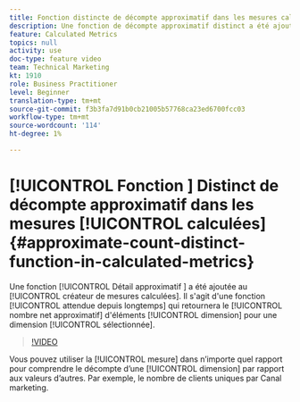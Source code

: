 ```yaml
---
title: Fonction distincte de décompte approximatif dans les mesures calculées
description: Une fonction de décompte approximatif distinct a été ajoutée au créateur de mesures calculées. Il s’agit d’une fonction longtemps attendue qui retournera le nombre approximatif distinct d’éléments de dimension pour une dimension sélectionnée.
feature: Calculated Metrics
topics: null
activity: use
doc-type: feature video
team: Technical Marketing
kt: 1910
role: Business Practitioner
level: Beginner
translation-type: tm+mt
source-git-commit: f3b3fa7d91b0cb21005b57768ca23ed6700fcc03
workflow-type: tm+mt
source-wordcount: '114'
ht-degree: 1%

---
```



# [!UICONTROL Fonction ]  Distinct de décompte approximatif dans les mesures  [!UICONTROL calculées]{#approximate-count-distinct-function-in-calculated-metrics}

Une fonction [!UICONTROL Détail approximatif ]  a été ajoutée au [!UICONTROL créateur de mesures calculées]. Il s&#39;agit d&#39;une fonction [!UICONTROL attendue depuis longtemps] qui retournera le [!UICONTROL nombre net approximatif] d&#39;éléments [!UICONTROL dimension] pour une dimension [!UICONTROL sélectionnée].

>[!VIDEO](https://video.tv.adobe.com/v/23722/?quality=12)

Vous pouvez utiliser la [!UICONTROL mesure] dans n’importe quel rapport pour comprendre le décompte d’une [!UICONTROL dimension] par rapport aux valeurs d’autres. Par exemple, le nombre de clients uniques par Canal marketing.
